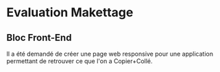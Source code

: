 Evaluation Makettage
====================

## Bloc Front-End

Il a été demandé de créer une page web responsive pour une application permettant de retrouver ce que l'on a Copier+Collé.
